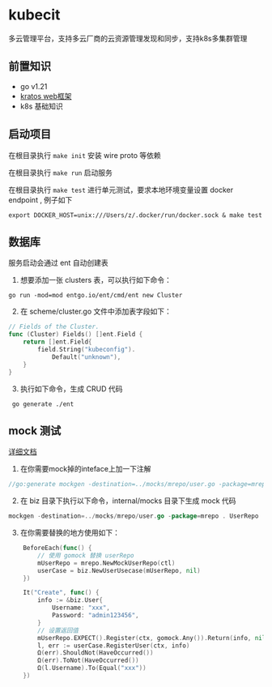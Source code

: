 # kubecit

多云管理平台，支持多云厂商的云资源管理发现和同步，支持k8s多集群管理

## 前置知识

- go v1.21
- [kratos web框架](https://github.com/go-kratos/kratos)
- k8s 基础知识

## 启动项目

在根目录执行 `make init` 安装 wire proto 等依赖

在根目录执行 `make run` 启动服务

在根目录执行 `make test` 进行单元测试，要求本地环境变量设置 docker endpoint , 例子如下

```shell
export DOCKER_HOST=unix:///Users/z/.docker/run/docker.sock & make test
```

## 数据库

服务启动会通过 ent 自动创建表

1. 想要添加一张 clusters 表，可以执行如下命令：

```shell
go run -mod=mod entgo.io/ent/cmd/ent new Cluster
```

2. 在 scheme/cluster.go 文件中添加表字段如下：
```go
// Fields of the Cluster.
func (Cluster) Fields() []ent.Field {
	return []ent.Field{
		field.String("kubeconfig").
			Default("unknown"),
	}
}
```
3. 执行如下命令，生成 CRUD 代码

```shell
 go generate ./ent
```

## mock 测试

[详细文档](doc/test.md)

1. 在你需要mock掉的inteface上加一下注解

```go
//go:generate mockgen -destination=../mocks/mrepo/user.go -package=mrepo . UserRepo
```
2. 在 biz 目录下执行以下命令，internal/mocks 目录下生成 mock 代码

```go
mockgen -destination=../mocks/mrepo/user.go -package=mrepo . UserRepo
```

3. 在你需要替换的地方使用如下：

```go
	BeforeEach(func() {
	    // 使用 gomock 替换 userRepo
		mUserRepo = mrepo.NewMockUserRepo(ctl)
		userCase = biz.NewUserUsecase(mUserRepo, nil)
	})

	It("Create", func() {
		info := &biz.User{
			Username: "xxx",
			Password: "admin123456",
		}
		// 设置返回值
		mUserRepo.EXPECT().Register(ctx, gomock.Any()).Return(info, nil)
		l, err := userCase.RegisterUser(ctx, info)
		Ω(err).ShouldNot(HaveOccurred())
		Ω(err).ToNot(HaveOccurred())
		Ω(l.Username).To(Equal("xxx"))
	})
```
